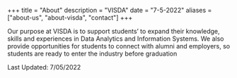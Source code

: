 +++
title = "About"
description = "VISDA"
date = "7-5-2022"
aliases = ["about-us", "about-visda", "contact"]
+++

Our purpose at VISDA is to support students’ to expand their knowledge, skills and experiences in Data Analytics and Information Systems. We also provide opportunities for students to connect with alumni and employers, so students are ready to enter the industry before graduation 

Last Updated: 7/05/2022 
